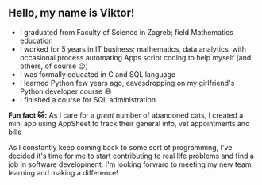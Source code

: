 ## Hello, my name is Viktor!

- I graduated from Faculty of Science in Zagreb; field Mathematics education
- I worked for 5 years in IT business; mathematics, data analytics, with occasional process automating Apps script coding to help myself (and others, of course 😉)
- I was formally educated in C and SQL language
- I learned Python few years ago, eavesdropping on my girlfriend's Python developer course 😄
- I finished a course for SQL administration

**Fun fact 🐱:** As I care for a *great* number of abandoned cats, I created a mini app using AppSheet to track their general info, vet appointments and bills

As I constantly keep coming back to some sort of programming, I've decided it's time for me to start contributing to
real life problems and find a job in software development. I'm looking forward to meeting my new team, learning and making a difference!
